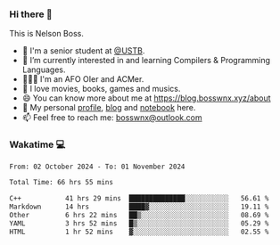 ### Hi there 👋

<!--
**bosswnx/bosswnx** is a ✨ _special_ ✨ repository because its `README.md` (this file) appears on your GitHub profile.

Here are some ideas to get you started:

- 🔭 I’m currently working on ...
- 🌱 I’m currently learning ...
- 👯 I’m looking to collaborate on ...
- 🤔 I’m looking for help with ...
- 💬 Ask me about ...
- 📫 How to reach me: ...
- 😄 Pronouns: ...
- ⚡ Fun fact: ...
-->

This is Nelson Boss.

- 🏫 I'm a senior student at [@USTB](https://www.ustb.edu.cn/).
- 🌱 I’m currently interested in and learning Compilers & Programming Languages.
- 🧑🏻‍💻 I'm an AFO OIer and ACMer.
- 🥰 I love movies, books, games and musics.
- 😄 You can know more about me at https://blog.bosswnx.xyz/about
- 🔗 My personal [profile](https://bosswnx.xyz), [blog](https://blog.bosswnx.xyz) and [notebook](https://note.bosswnx.xyz) here.
- 📫 Feel free to reach me: bosswnx@outlook.com

### Wakatime 💻

<!--START_SECTION:waka-->

```txt
From: 02 October 2024 - To: 01 November 2024

Total Time: 66 hrs 55 mins

C++           41 hrs 29 mins  ██████████████░░░░░░░░░░░   56.61 %
Markdown      14 hrs          ████▓░░░░░░░░░░░░░░░░░░░░   19.11 %
Other         6 hrs 22 mins   ██▒░░░░░░░░░░░░░░░░░░░░░░   08.69 %
YAML          3 hrs 52 mins   █▒░░░░░░░░░░░░░░░░░░░░░░░   05.29 %
HTML          1 hr 52 mins    ▓░░░░░░░░░░░░░░░░░░░░░░░░   02.55 %
```

<!--END_SECTION:waka-->
